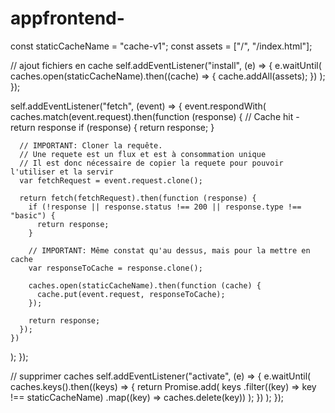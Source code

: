 # appfrontend-
const staticCacheName = "cache-v1";
const assets = ["/", "/index.html"];

// ajout fichiers en cache
self.addEventListener("install", (e) => {
  e.waitUntil(
    caches.open(staticCacheName).then((cache) => {
      cache.addAll(assets);
    })
  );
});

self.addEventListener("fetch", (event) => {
  event.respondWith(
    caches.match(event.request).then(function (response) {
      // Cache hit - return response
      if (response) {
        return response;
      }

      // IMPORTANT: Cloner la requête.
      // Une requete est un flux et est à consommation unique
      // Il est donc nécessaire de copier la requete pour pouvoir l'utiliser et la servir
      var fetchRequest = event.request.clone();

      return fetch(fetchRequest).then(function (response) {
        if (!response || response.status !== 200 || response.type !== "basic") {
          return response;
        }

        // IMPORTANT: Même constat qu'au dessus, mais pour la mettre en cache
        var responseToCache = response.clone();

        caches.open(staticCacheName).then(function (cache) {
          cache.put(event.request, responseToCache);
        });

        return response;
      });
    })
  );
});

// supprimer caches
self.addEventListener("activate", (e) => {
  e.waitUntil(
    caches.keys().then((keys) => {
      return Promise.add(
        keys
          .filter((key) => key !== staticCacheName)
          .map((key) => caches.delete(key))
      );
    })
  );
});
